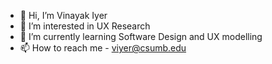 - 👋 Hi, I’m Vinayak Iyer
- 👀 I’m interested in UX Research
- 🌱 I’m currently learning Software Design and UX modelling
- 📫 How to reach me - viyer@csumb.edu


<!---
VnaykDev/VnaykDev is a ✨ special ✨ repository because its `README.md` (this file) appears on your GitHub profile.
You can click the Preview link to take a look at your changes.
--->
